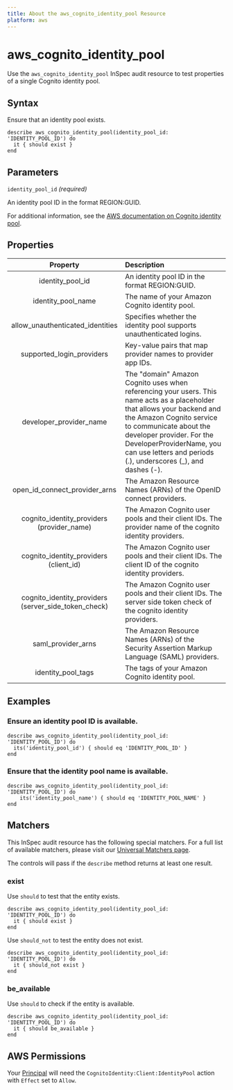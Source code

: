 ```yaml
---
title: About the aws_cognito_identity_pool Resource
platform: aws
---
```


# aws_cognito_identity_pool

Use the `aws_cognito_identity_pool` InSpec audit resource to test properties of a single Cognito identity pool.

## Syntax

Ensure that an identity pool exists.

    describe aws_cognito_identity_pool(identity_pool_id: 'IDENTITY_POOL_ID') do
      it { should exist }
    end

## Parameters

`identity_pool_id` _(required)_

An identity pool ID in the format REGION:GUID.

For additional information, see the [AWS documentation on Cognito identity pool](https://docs.aws.amazon.com/AWSCloudFormation/latest/UserGuide/aws-resource-cognito-identitypool.html).

## Properties

| Property | Description |
| :---: | :--- |
| identity_pool_id | An identity pool ID in the format REGION:GUID. |
| identity_pool_name | The name of your Amazon Cognito identity pool. |
| allow_unauthenticated_identities | Specifies whether the identity pool supports unauthenticated logins. |
| supported_login_providers | Key-value pairs that map provider names to provider app IDs. |
| developer_provider_name | The "domain" Amazon Cognito uses when referencing your users. This name acts as a placeholder that allows your backend and the Amazon Cognito service to communicate about the developer provider. For the DeveloperProviderName, you can use letters and periods (.), underscores (_), and dashes (-). |
| open_id_connect_provider_arns | The Amazon Resource Names (ARNs) of the OpenID connect providers. |
| cognito_identity_providers (provider_name) | The Amazon Cognito user pools and their client IDs. The provider name of the cognito identity providers. |
| cognito_identity_providers (client_id) | The Amazon Cognito user pools and their client IDs. The client ID of the cognito identity providers. |
| cognito_identity_providers (server_side_token_check) | The Amazon Cognito user pools and their client IDs. The server side token check of the cognito identity providers. |
| saml_provider_arns | The Amazon Resource Names (ARNs) of the Security Assertion Markup Language (SAML) providers. |
| identity_pool_tags | The tags of your Amazon Cognito identity pool. |

## Examples

### Ensure an identity pool ID is available.

    describe aws_cognito_identity_pool(identity_pool_id: 'IDENTITY_POOL_ID') do
      its('identity_pool_id') { should eq 'IDENTITY_POOL_ID' }
    end

### Ensure that the identity pool name is available.

    describe aws_cognito_identity_pool(identity_pool_id: 'IDENTITY_POOL_ID') do
        its('identity_pool_name') { should eq 'IDENTITY_POOL_NAME' }
    end

## Matchers

This InSpec audit resource has the following special matchers. For a full list of available matchers, please visit our [Universal Matchers page](https://www.inspec.io/docs/reference/matchers/).

The controls will pass if the `describe` method returns at least one result.

### exist

Use `should` to test that the entity exists.

    describe aws_cognito_identity_pool(identity_pool_id: 'IDENTITY_POOL_ID') do
      it { should exist }
    end

Use `should_not` to test the entity does not exist.

    describe aws_cognito_identity_pool(identity_pool_id: 'IDENTITY_POOL_ID') do
      it { should_not exist }
    end

### be_available

Use `should` to check if the entity is available.

    describe aws_cognito_identity_pool(identity_pool_id: 'IDENTITY_POOL_ID') do
      it { should be_available }
    end

## AWS Permissions

Your [Principal](https://docs.aws.amazon.com/IAM/latest/UserGuide/intro-structure.html#intro-structure-principal) will need the `CognitoIdentity:Client:IdentityPool` action with `Effect` set to `Allow`.
